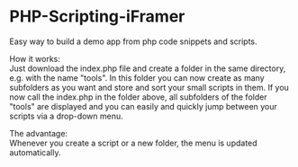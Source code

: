 # PHP-Scripting-iFramer
Easy way to build a demo app from php code snippets and scripts.

How it works: <br>
Just download the index.php file and create a folder in the same directory, e.g. with the name "tools". 
In this folder you can now create as many subfolders as you want and store and sort your small scripts in them. 
If you now call the index.php in the folder above, all subfolders of the folder "tools" are displayed 
and you can easily and quickly jump between your scripts via a drop-down menu. 

The advantage:<br> 
Whenever you create a script or a new folder, the menu is updated automatically. 
